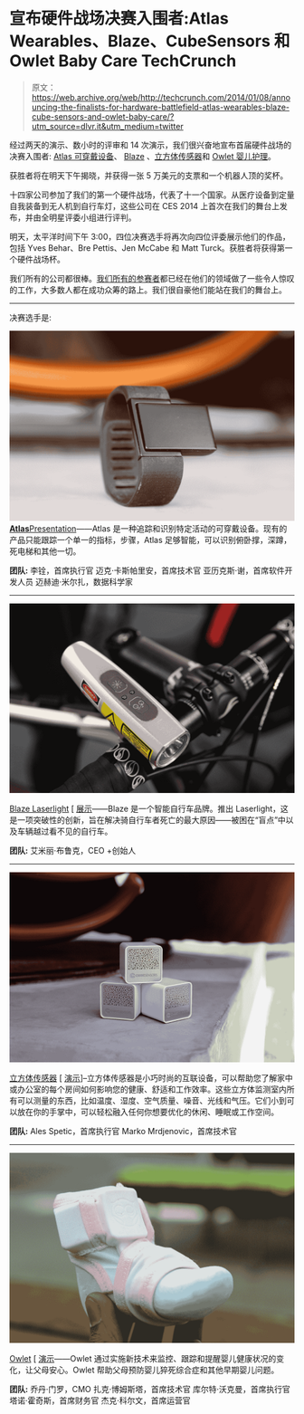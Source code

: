 # 宣布硬件战场决赛入围者:Atlas Wearables、Blaze、CubeSensors 和 Owlet Baby Care TechCrunch

> 原文：<https://web.archive.org/web/http://techcrunch.com/2014/01/08/announcing-the-finalists-for-hardware-battlefield-atlas-wearables-blaze-cube-sensors-and-owlet-baby-care/?utm_source=dlvr.it&utm_medium=twitter>

经过两天的演示、数小时的评审和 14 次演示，我们很兴奋地宣布首届硬件战场的决赛入围者: [Atlas 可穿戴设备](https://web.archive.org/web/20230210014301/https://techcrunch.com/2014/01/07/atlas-wearables-takes-on-jawbone-and-nike-with-a-smarter-exercise-tracker/)、 [Blaze](https://web.archive.org/web/20230210014301/https://techcrunch.com/2014/01/07/blaze-seeks-to-save-cyclist-lives-with-a-laser-projection-bike-light/) 、[立方体传感器](https://web.archive.org/web/20230210014301/https://techcrunch.com/2014/01/07/cubesensors-brings-health-and-comfort-monitoring-to-the-whole-home/)和 [Owlet 婴儿护理](https://web.archive.org/web/20230210014301/https://techcrunch.com/2014/01/08/owlet-infant-health-tracker-takes-the-wearable-revolution-into-the-crib/)。

获胜者将在明天下午揭晓，并获得一张 5 万美元的支票和一个机器人顶的奖杯。

十四家公司参加了我们的第一个硬件战场，代表了十一个国家。从医疗设备到定量自我装备到无人机到自行车灯，这些公司在 CES 2014 上首次在我们的舞台上发布，并由全明星评委小组进行评判。

明天，太平洋时间下午 3:00，四位决赛选手将再次向四位评委展示他们的作品，包括 Yves Behar、Bre Pettis、Jen McCabe 和 Matt Turck。获胜者将获得第一个硬件战场杯。

我们所有的公司都很棒。[我们所有的参赛者](https://web.archive.org/web/20230210014301/https://techcrunch.com/2014/01/07/meet-the-2014-hardware-battlefield-entrants/)都已经在他们的领域做了一些令人惊叹的工作，大多数人都在成功众筹的路上。我们很自豪他们能站在我们的舞台上。

* * *

决赛选手是:

![atlas01 2](img/1e0a39895a222707c1c3f59b24c239f7.png)
[**Atlas**](https://web.archive.org/web/20230210014301/http://atlaswearables.com/)[Presentation](https://web.archive.org/web/20230210014301/https://techcrunch.com/2014/01/07/atlas-wearables-takes-on-jawbone-and-nike-with-a-smarter-exercise-tracker/)——Atlas 是一种追踪和识别特定活动的可穿戴设备。现有的产品只能跟踪一个单一的指标，步骤，Atlas 足够智能，可以识别俯卧撑，深蹲，死电梯和其他一切。

**团队:**
李铨，首席执行官
迈克·卡斯帕里安，首席技术官
亚历克斯·谢，首席软件开发人员
迈赫迪·米尔扎，数据科学家

* * *

![blaze05 2](img/3519afa21f11b7bcc2caadeb18652355.png)

[Blaze Laserlight](https://web.archive.org/web/20230210014301/http://www.blaze.cc/) [ [展示](https://web.archive.org/web/20230210014301/https://techcrunch.com/2014/01/07/blaze-seeks-to-save-cyclist-lives-with-a-laser-projection-bike-light/)——Blaze 是一个智能自行车品牌。推出 Laserlight，这是一项突破性的创新，旨在解决骑自行车者死亡的最大原因——被困在“盲点”中以及车辆越过看不见的自行车。

**团队:**
艾米丽·布鲁克，CEO +创始人

* * *

![cubesensors01 2](img/ec3df861116ab0816db20890f8e87a3a.png)

[立方体传感器](https://web.archive.org/web/20230210014301/http://cubesensors.com/) [ [演示](https://web.archive.org/web/20230210014301/https://techcrunch.com/2014/01/07/cubesensors-brings-health-and-comfort-monitoring-to-the-whole-home/)]–立方体传感器是小巧时尚的互联设备，可以帮助您了解家中或办公室的每个房间如何影响您的健康、舒适和工作效率。这些立方体监测室内所有可以测量的东西，比如温度、湿度、空气质量、噪音、光线和气压。它们小到可以放在你的手掌中，可以轻松融入任何你想要优化的休闲、睡眠或工作空间。

**团队:**
Ales Spetic，首席执行官
Marko Mrdjenovic，首席技术官

* * *

![owlet01](img/eff154afd244ec06bfd33533cde2370f.png)

[Owlet](https://web.archive.org/web/20230210014301/http://www.owletcare.com/) [ [演示](https://web.archive.org/web/20230210014301/https://techcrunch.com/2014/01/08/owlet-infant-health-tracker-takes-the-wearable-revolution-into-the-crib/)——Owlet 通过实施新技术来监控、跟踪和提醒婴儿健康状况的变化，让父母安心。Owlet 帮助父母预防婴儿猝死综合症和其他早期婴儿问题。

**团队:**
乔丹·门罗，CMO
扎克·博姆斯塔，首席技术官
库尔特·沃克曼，首席执行官
塔诺·霍奇斯，首席财务官
杰克·科尔文，首席运营官